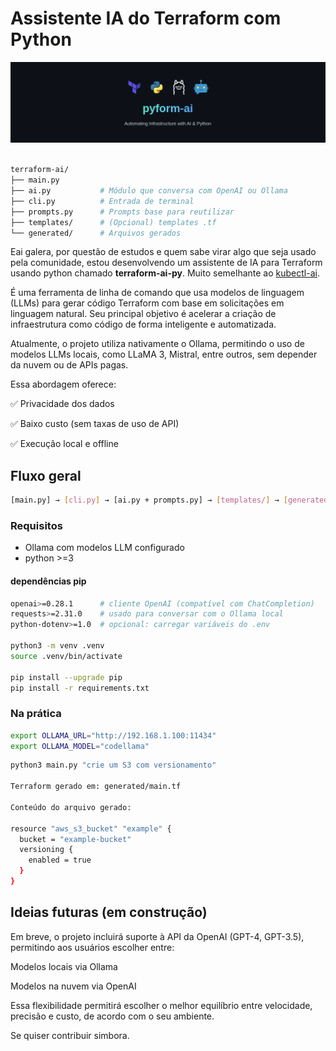 # Assistente IA do Terraform com Python

![banner](img/banner-novo.png)

```bash

terraform-ai/
├── main.py
├── ai.py           # Módulo que conversa com OpenAI ou Ollama
├── cli.py          # Entrada de terminal
├── prompts.py      # Prompts base para reutilizar
├── templates/      # (Opcional) templates .tf
└── generated/      # Arquivos gerados

```

Eai galera, por questão de estudos e quem sabe virar algo que seja usado pela comunidade, estou desenvolvendo um assistente de IA para Terraform usando python chamado **terraform-ai-py**. Muito semelhante ao [kubectl-ai](https://github.com/sozercan/kubectl-ai).

É uma ferramenta de linha de comando que usa modelos de linguagem (LLMs) para gerar código Terraform com base em solicitações em linguagem natural. Seu principal objetivo é acelerar a criação de infraestrutura como código de forma inteligente e automatizada.

Atualmente, o projeto utiliza nativamente o Ollama, permitindo o uso de modelos LLMs locais, como LLaMA 3, Mistral, entre outros, sem depender da nuvem ou de APIs pagas.

Essa abordagem oferece:

✅ Privacidade dos dados

✅ Baixo custo (sem taxas de uso de API)

✅ Execução local e offline


## Fluxo geral

```bash
[main.py] → [cli.py] → [ai.py + prompts.py] → [templates/] → [generated/main.tf]
```

### Requisitos

- Ollama com modelos LLM configurado
- python >=3

#### dependências pip

```bash
openai>=0.28.1      # cliente OpenAI (compatível com ChatCompletion)
requests>=2.31.0    # usado para conversar com o Ollama local
python-dotenv>=1.0  # opcional: carregar variáveis do .env

python3 -m venv .venv 
source .venv/bin/activate   

pip install --upgrade pip
pip install -r requirements.txt

```
### Na prática

```bash
export OLLAMA_URL="http://192.168.1.100:11434"
export OLLAMA_MODEL="codellama"
```

```bash
python3 main.py "crie um S3 com versionamento"

Terraform gerado em: generated/main.tf

Conteúdo do arquivo gerado:

resource "aws_s3_bucket" "example" {
  bucket = "example-bucket"
  versioning {
    enabled = true
  }
}
```
## Ideias futuras (em construção)

Em breve, o projeto incluirá suporte à API da OpenAI (GPT-4, GPT-3.5), permitindo aos usuários escolher entre:

Modelos locais via Ollama

Modelos na nuvem via OpenAI

Essa flexibilidade permitirá escolher o melhor equilíbrio entre velocidade, precisão e custo, de acordo com o seu ambiente.

Se quiser contribuir simbora.